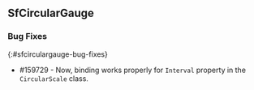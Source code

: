 ## SfCircularGauge

### Bug Fixes
{:#sfcirculargauge-bug-fixes}

*  \#159729 - Now, binding works properly for `Interval` property in the `CircularScale` class.
